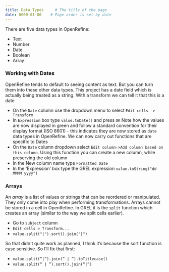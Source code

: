 ```yaml
---
title: Data Types     # The title of the page
date: 0000-01-06    # Page order is set by date
---
```


There are five data types in OpenRefine:
* Text
* Number
* Date
* Boolean
* Array

### Working with Dates
OpenRefine tends to default to seeing content as text. But you can turn them into these other data types. This project has a date field which is actually being treated as a string. With a transform we can tell it that this is a date
* On the `Date` column use the dropdown menu to select `Edit cells -> Transform`
* In `Expression` box type `value.toDate()` and press `OK`
Note how the values are now displayed in green and follow a standard convention for their display format (ISO 8601) - this indicates they are now stored as `date` data types in OpenRefine. We can now carry out functions that are specific to Dates
* On the `Date` column dropdown select `Edit column->Add column based on this column`. Using this function you can create a new column, while preserving the old column
* In the New column name type `Formatted Date`
* In the ‘Expression’ box type the GREL expression `value.toString("dd MMMM yyyy")`

### Arrays
An _array_ is a list of values or strings that can be reordered or manipulated. They only come into play when performing transformations. Arrays cannot be stored in a cell in OpenRefine. In GREL it is the `split` function which creates an array (similar to the way we split cells earlier).
* Go to `subject` column
* `Edit cells > Transform...`
* `value.split("|").sort().join("|")`

So that didn't quite work as planned, I think it’s because the sort function is case sensitive. So I’ll fix that first:
* `value.split(“|”).join(“ | “).toTitlecase()`
* `value.split(“ | ”).sort().join(“|”)`
